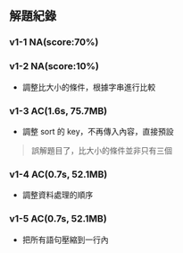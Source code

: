 ## 解題紀錄
### v1-1 NA(score:70%)

### v1-2 NA(score:10%)
- 調整比大小的條件，根據字串進行比較

### v1-3 AC(1.6s, 75.7MB)
- 調整 sort 的 key，不再傳入內容，直接預設
> 誤解題目了，比大小的條件並非只有三個

### v1-4 AC(0.7s, 52.1MB)
- 調整資料處理的順序

### v1-5 AC(0.7s, 52.1MB)
- 把所有語句壓縮到一行內
